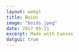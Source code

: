 ```yaml
---
layout: webgl
title: Boids
image: "boids.jpeg"
date: 2017-05-11
excerpt: Made with Canvas
datgui: true
---
```


<style>
.webgl-container {
    background: #4499d6;
}
</style>

<script>
{% include boids.js %}

var startTime = Date.now() / 1000,
    time = startTime;

function resize() {
    var canvas = document.getElementById("canvas");
    // Lookup the size the browser is displaying the canvas.
    var displayWidth = canvas.parentNode.clientWidth;
    var displayHeight = canvas.parentNode.clientHeight;

    // Check if the canvas is not the same size.
    if (canvas.width !== displayWidth ||
        canvas.height !== displayHeight) {

        // Make the canvas the same size
        canvas.width = displayWidth;
        canvas.height = displayHeight;

        canvas.style.width = displayWidth + "px";
        canvas.style.height = displayHeight + "px";
    }

    return displayHeight / displayWidth;
}

function defineCanvasProperties(canvas) {
    canvas.cursor = {
        x: 0,
        y: 0,
        z: 0
    };
    canvas.setCursor = function(x, y, z) {
        var r = this.getBoundingClientRect();
        this.cursor.x = x - r.left;
        this.cursor.y = y - r.top;
        if (z !== undefined)
            this.cursor.z = z;
    }
    canvas.onmousedown = function(e) {
        this.setCursor(e.clientX, e.clientY, 1);
    }
    canvas.onmousemove = function(e) {
        this.setCursor(e.clientX, e.clientY);
    }
    canvas.onmouseup = function(e) {
        this.setCursor(e.clientX, e.clientY, 0);
    }

}

function drawCanvases(canvases) {
    window.canvases = canvases;
    for (var i = 0; i < canvases.length; i++)
        defineCanvasProperties(canvases[i]);
    setInterval(function() {
        resize();
        var i, canvas, context;
        time = Date.now() / 1000 - startTime;
        for (i = 0; i < canvases.length; i++)
            if ((canvas = canvases[i]).update) {
                context = canvas.getContext("2d");
                context.clearRect(0, 0, canvas.width, canvas.height);
                canvas.update(context);
            }
    }, 30);
}

var boids, gui;

window.onload = function() {
    defineCanvasProperties(canvas);
    boids = new Swarm(canvas.getContext("2d"));
    gui = new dat.GUI();
    gui.addColor(boids, 'background');
    gui.add(boids, 'numBoids', 10, 1000).step(1);


    var yellow = gui.addFolder('Yellow Swarm'),
        salmon= gui.addFolder('Salmon Swarm'),
        pred = gui.addFolder('Predator');


    var controllers = [];
    controllers.push(yellow.addColor(boids.config.yellow, 'fillStyle'));
    controllers.push(yellow.add(boids.config.yellow, 'radius', 1, 15));
    controllers.push(yellow.add(boids.config.yellow, 'radialSpeed', .00005, .3));
    controllers.push(yellow.add(boids.config.yellow, 'speed', 1, 10));
    controllers.push(yellow.add(boids.config.yellow, 'vision', 10, 200));
    controllers.push(salmon.addColor(boids.config.salmon , 'fillStyle'));
    controllers.push(salmon.add(boids.config.salmon, 'radius', 1, 15));
    controllers.push(salmon.add(boids.config.salmon, 'radialSpeed', .00005, .3));
    controllers.push(salmon.add(boids.config.salmon, 'speed', 1, 10));
    controllers.push(salmon.add(boids.config.salmon, 'vision', 10, 200));
    for (var i = 0; i < controllers.length; i++)
        controllers[i].onChange(function(value) {
            boids.update();
        });

    controllers = [];
    pred.add(boids, 'activePred');
    controllers.push(pred.add(boids.config.pred, 'radius', 1, 15));
    controllers.push(pred.add(boids.config.pred, 'radialSpeed', .00005, .3));
    controllers.push(pred.add(boids.config.pred, 'speed', 1, 10));
    controllers.push(pred.add(boids.config.pred, 'vision', 10, 200));
    controllers.push(pred.addColor(boids.config.pred, 'fillStyle'));
     for (var i = 0; i < controllers.length; i++)
        controllers[i].onChange(function(value) {
            boids.updatePred();
        });


    boids.id = setInterval(boids.animate, 50);
    boids.animate();
    boids.clear();
    boids.createBoids(600);
}

</script>
